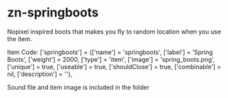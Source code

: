 # zn-springboots
Nopixel inspired boots that makes you fly to random location when you use the item.

Item Code:
    ['springboots']                        = {['name'] = 'springboots',                          ['label'] = 'Spring Boots',           ['weight'] = 2000,          ['type'] = 'item',         ['image'] = 'spring_boots.png',                ['unique'] = true,          ['useable'] = true,      ['shouldClose'] = true,      ['combinable'] = nil,   ['description'] = ''},

Sound file and item image is included in the folder
